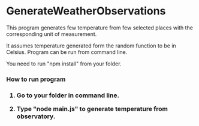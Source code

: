 # GenerateWeatherObservations
This program generates few temperature from few selected places with the corresponding unit of measurement.

It assumes temperature generated form the random function to be in Celsius. Program can be run from command line.

You need to run "npm install" from your folder.

<h3> How to run program <h3>

1) Go to your folder in command line.

2) Type "node main.js" to generate temperature from observatory.
